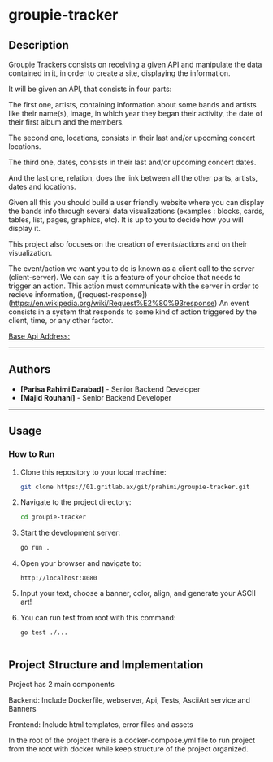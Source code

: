 # groupie-tracker

## Description
Groupie Trackers consists on receiving a given API and manipulate the data contained in it, in order to create a site, displaying the information.

It will be given an API, that consists in four parts:

The first one, artists, containing information about some bands and artists like their name(s), image, in which year they began their activity, the date of their first album and the members.

The second one, locations, consists in their last and/or upcoming concert locations.

The third one, dates, consists in their last and/or upcoming concert dates.

And the last one, relation, does the link between all the other parts, artists, dates and locations.

Given all this you should build a user friendly website where you can display the bands info through several data visualizations (examples : blocks, cards, tables, list, pages, graphics, etc). It is up to you to decide how you will display it.

This project also focuses on the creation of events/actions and on their visualization.

The event/action we want you to do is known as a client call to the server (client-server). We can say it is a feature of your choice that needs to trigger an action. This action must communicate with the server in order to recieve information, ([request-response])(https://en.wikipedia.org/wiki/Request%E2%80%93response)
An event consists in a system that responds to some kind of action triggered by the client, time, or any other factor.


[Base Api Address:](https://groupietrackers.herokuapp.com/api)

---

## Authors
- **[Parisa Rahimi Darabad]** - Senior Backend Developer  
- **[Majid Rouhani]** - Senior Backend Developer  

---

## Usage
### How to Run
1. Clone this repository to your local machine:
   ```bash
   git clone https://01.gritlab.ax/git/prahimi/groupie-tracker.git

2. Navigate to the project directory:
    ```bash
    cd groupie-tracker

3. Start the development server:
    ```bash
    go run .

4. Open your browser and navigate to:
    ```arduino
    http://localhost:8080

5. Input your text, choose a banner, color, align, and generate your ASCII art!

4. You can run test from root with this command:
    ```arduino
    go test ./...


## Project Structure and Implementation
Project has 2 main components

Backend: Include Dockerfile, webserver, Api, Tests, AsciiArt service and Banners

Frontend: Include html templates, error files and assets

In the root of the project there is a docker-compose.yml file to run project from the root with docker while keep structure of the project organized.